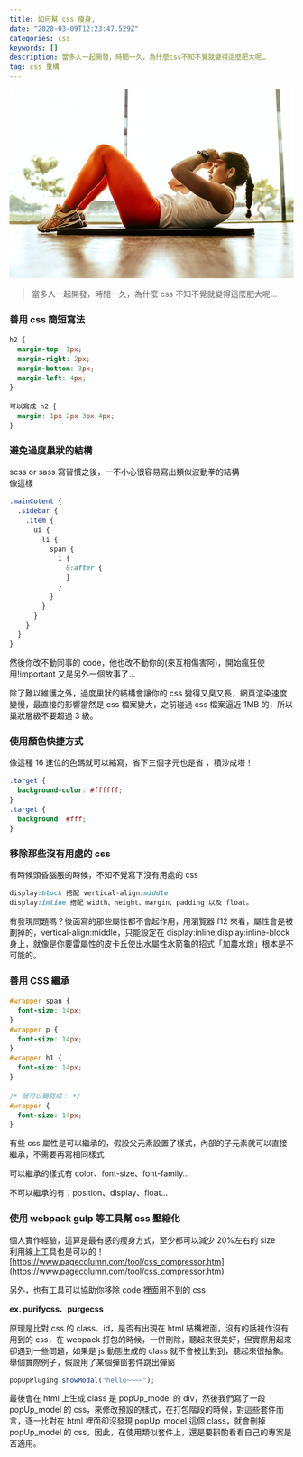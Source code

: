 ```yaml
---
title: 如何幫 css 瘦身,
date: "2020-03-09T12:23:47.529Z"
categories: css
keywords: []
description: 當多人一起開發，時間一久，為什麼css不知不覺就變得這麼肥大呢…
tag: css 重構
---
```


![](/img/1__LIP9SVBWffX__alJbCuESXA.jpeg)

> 當多人一起開發，時間一久，為什麼 css 不知不覺就變得這麼肥大呢…

### 善用 css 簡短寫法

```css
h2 {
  margin-top: 1px;
  margin-right: 2px;
  margin-bottom: 3px;
  margin-left: 4px;
}

可以寫成 h2 {
  margin: 1px 2px 3px 4px;
}
```

### 避免過度巢狀的結構

scss or sass 寫習慣之後，一不小心很容易寫出類似波動拳的結構  
像這樣

```css
.mainCotent {
  .sidebar {
    .item {
      ui {
        li {
          span {
            i {
              &:after {
              }
            }
          }
        }
      }
    }
  }
}
```

然後你改不動同事的 code，他也改不動你的(來互相傷害阿)，開始瘋狂使用!important 又是另外一個故事了…

除了難以維護之外，過度巢狀的結構會讓你的 css 變得又臭又長，網頁渲染速度變慢，最直接的影響當然是 css 檔案變大，之前碰過 css 檔案逼近 1MB 的，所以巢狀層級不要超過 3 級。

### 使用顏色快捷方式

像這種 16 進位的色碼就可以縮寫，省下三個字元也是省 ，積沙成塔！

```css
.target {
  background-color: #ffffff;
}
.target {
  background: #fff;
}
```

### 移除那些沒有用處的 css

有時候頭昏腦脹的時候，不知不覺寫下沒有用處的 css

```css
display:block 搭配 vertical-align:middle
display:inline 搭配 width、height、margin、padding 以及 float。
```

有發現問題嗎？後面寫的那些屬性都不會起作用，用瀏覽器 f12 來看，屬性會是被劃掉的，vertical-align:middle，只能設定在 display:inline;display:inline-block 身上，就像是你要雷屬性的皮卡丘使出水屬性水箭龜的招式「加農水炮」根本是不可能的。

### 善用 CSS 繼承

```css
#wrapper span {
  font-size: 14px;
}
#wrapper p {
  font-size: 14px;
}
#wrapper h1 {
  font-size: 14px;
}

/* 就可以簡寫成： */
#wrapper {
  font-size: 14px;
}
```

有些 css 屬性是可以繼承的，假設父元素設置了樣式，內部的子元素就可以直接繼承，不需要再寫相同樣式

可以繼承的樣式有 color、font-size、font-family…

不可以繼承的有：position、display、float…

### 使用 webpack gulp 等工具幫 css 壓縮化

個人實作經驗，這算是最有感的瘦身方式，至少都可以減少 20%左右的 size  
利用線上工具也是可以的！[https://www.pagecolumn.com/tool/css_compressor.htm](https://www.pagecolumn.com/tool/css_compressor.htm)

另外，也有工具可以協助你移除 code 裡面用不到的 css

**ex. purifycss、purgecss**

原理是比對 css 的 class、id，是否有出現在 html 結構裡面，沒有的話視作沒有用到的 css，在 webpack 打包的時候，一併刪除，聽起來很美好，但實際用起來卻遇到一些問題，如果是 js 動態生成的 class 就不會被比對到，聽起來很抽象。舉個實際例子，假設用了某個彈窗套件跳出彈窗

```javascript
popUpPluging.showModal("hello~~~~");
```

最後會在 html 上生成 class 是 popUp_model 的 div，然後我們寫了一段 popUp_model 的 css，來修改預設的樣式，在打包階段的時候，對這些套件而言，逐一比對在 html 裡面卻沒發現 popUp_model 這個 class，就會刪掉 popUp_model 的 css，因此，在使用類似套件上，還是要斟酌看看自己的專案是否適用。
